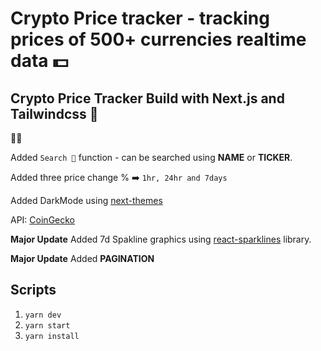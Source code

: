# Crypto Price tracker - tracking prices of 500+ currencies realtime data  💵

## Crypto Price Tracker Build with Next.js and Tailwindcss 🖤

🙏🏻

Added `Search 🔎` function - can be searched using **NAME** or **TICKER**.

Added three price change % ➡️ `1hr, 24hr and 7days`

Added DarkMode using [next-themes](https://github.com/pacocoursey/next-themes)

API: [CoinGecko](https://www.coingecko.com/en/api/documentation)

**Major Update** Added 7d Spakline graphics using [react-sparklines](https://github.com/borisyankov/react-sparklines) library.

**Major Update** Added **PAGINATION**

## Scripts

1. `yarn dev`
2. `yarn start`
3. `yarn install`

